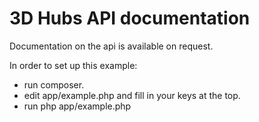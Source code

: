 # 3D Hubs API documentation

Documentation on the api is available on request.

In order to set up this example:

* run composer.
* edit app/example.php and fill in your keys at the top.
* run php app/example.php
